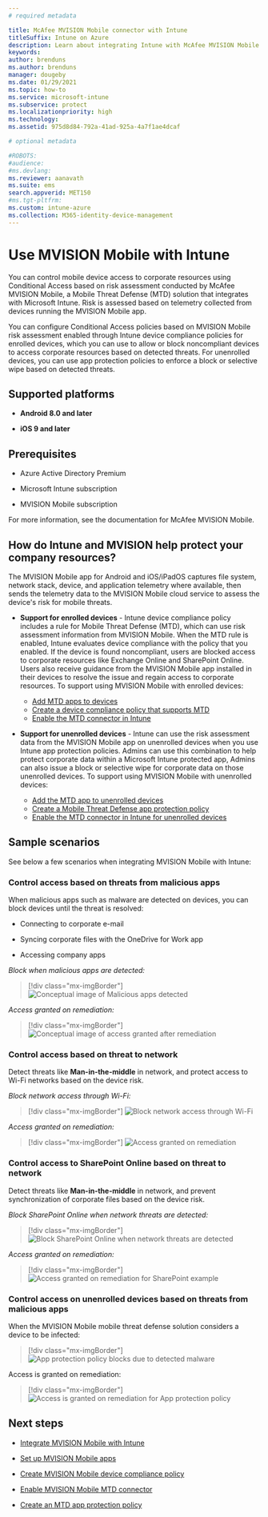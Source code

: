 ```yaml
---
# required metadata

title: McAfee MVISION Mobile connector with Intune
titleSuffix: Intune on Azure
description: Learn about integrating Intune with McAfee MVISION Mobile to control mobile device access to your corporate resources.
keywords:
author: brenduns
ms.author: brenduns
manager: dougeby
ms.date: 01/29/2021
ms.topic: how-to
ms.service: microsoft-intune
ms.subservice: protect
ms.localizationpriority: high
ms.technology:
ms.assetid: 975d8d84-792a-41ad-925a-4a7f1ae4dcaf

# optional metadata

#ROBOTS:
#audience:
#ms.devlang:
ms.reviewer: aanavath
ms.suite: ems
search.appverid: MET150
#ms.tgt-pltfrm:
ms.custom: intune-azure
ms.collection: M365-identity-device-management
---
```


# Use MVISION Mobile with Intune

You can control mobile device access to corporate resources using Conditional Access based on risk assessment conducted by McAfee MVISION Mobile, a Mobile Threat Defense (MTD) solution that integrates with Microsoft Intune. Risk is assessed based on telemetry collected from devices running the MVISION Mobile app.

You can configure Conditional Access policies based on MVISION Mobile risk assessment enabled through Intune device compliance policies for enrolled devices, which you can use to allow or block noncompliant devices to access corporate resources based on detected threats. For unenrolled devices, you can use app protection policies to enforce a block or selective wipe based on detected threats.

## Supported platforms

- **Android 8.0 and later**

- **iOS 9 and later**

## Prerequisites

- Azure Active Directory Premium

- Microsoft Intune subscription

- MVISION Mobile subscription

For more information, see the documentation for McAfee MVISION Mobile.

## How do Intune and MVISION help protect your company resources?

The MVISION Mobile app for Android and iOS/iPadOS captures file system, network stack, device, and application telemetry where available, then sends the telemetry data to the MVISION Mobile cloud service to assess the device's risk for mobile threats.

- **Support for enrolled devices** - Intune device compliance policy includes a rule for Mobile Threat Defense (MTD), which can use risk assessment information from MVISION Mobile. When the MTD rule is enabled, Intune evaluates device compliance with the policy that you enabled. If the device is found noncompliant, users are blocked access to corporate resources like Exchange Online and SharePoint Online. Users also receive guidance from the MVISION Mobile app installed in their devices to resolve the issue and regain access to corporate resources. To support using MVISION Mobile with enrolled devices:
  - [Add MTD apps to devices](../protect/mtd-apps-ios-app-configuration-policy-add-assign.md)
  - [Create a device compliance policy that supports MTD](../protect/mtd-device-compliance-policy-create.md)
  - [Enable the MTD connector in Intune](../protect/mtd-connector-enable.md)

- **Support for unenrolled devices** - Intune can use the risk assessment data from the MVISION Mobile app on unenrolled devices when you use Intune app protection policies. Admins can use this combination to help protect corporate data within a Microsoft Intune protected app, Admins can also issue a block or selective wipe for corporate data on those unenrolled devices. To support using MVISION Mobile with unenrolled devices:

  - [Add the MTD app to unenrolled devices](../protect/mtd-add-apps-unenrolled-devices.md)
  - [Create a Mobile Threat Defense app protection policy](../protect/mtd-app-protection-policy.md)
  - [Enable the MTD connector in Intune for unenrolled devices](../protect/mtd-enable-unenrolled-devices.md)
  
## Sample scenarios

See below a few scenarios when integrating MVISION Mobile with Intune:

### Control access based on threats from malicious apps

When malicious apps such as malware are detected on devices, you can block devices until the threat is resolved:

- Connecting to corporate e-mail

- Syncing corporate files with the OneDrive for Work app

- Accessing company apps

*Block when malicious apps are detected:*

> [!div class="mx-imgBorder"]
> ![Conceptual image of Malicious apps detected](./media/mcafee-mobile-threat-defense-connector/mcafee-malicious-apps-blocked.png)

*Access granted on remediation:*

> [!div class="mx-imgBorder"]
> ![Conceptual image of access granted after remediation](./media/mcafee-mobile-threat-defense-connector/mcafee-malicious-apps-unblocked.png)

### Control access based on threat to network

Detect threats like **Man-in-the-middle** in network, and protect access to Wi-Fi networks based on the device risk.

*Block network access through Wi-Fi:*

> [!div class="mx-imgBorder"]
> ![Block network access through Wi-Fi](./media/mcafee-mobile-threat-defense-connector/mcafee-network-wifi-blocked.png)

*Access granted on remediation:*

> [!div class="mx-imgBorder"]
> ![Access granted on remediation](./media/mcafee-mobile-threat-defense-connector/mcafee-network-wifi-unblocked.png)

### Control access to SharePoint Online based on threat to network

Detect threats like **Man-in-the-middle** in network, and prevent synchronization of corporate files based on the device risk.

*Block SharePoint Online when network threats are detected:*

> [!div class="mx-imgBorder"]
> ![Block SharePoint Online when network threats are detected](./media/mcafee-mobile-threat-defense-connector/mcafee-network-spo-blocked.png)

*Access granted on remediation:*

> [!div class="mx-imgBorder"]
> ![Access granted on remediation for SharePoint example](./media/mcafee-mobile-threat-defense-connector/mcafee-network-spo-unblocked.png)

### Control access on unenrolled devices based on threats from malicious apps

When the MVISION Mobile mobile threat defense solution considers a device to be infected:

> [!div class="mx-imgBorder"]
> ![App protection policy blocks due to detected malware](./media/mcafee-mobile-threat-defense-connector/mcafee-mobile-app-policy-block.png)

Access is granted on remediation:

> [!div class="mx-imgBorder"]
> ![Access is granted on remediation for App protection policy](./media/mcafee-mobile-threat-defense-connector/mcafee-mobile-app-policy-remediated.png)

## Next steps

- [Integrate MVISION Mobile with Intune](mcafee-mtd-connector-integration.md)

- [Set up MVISION Mobile apps](mtd-apps-ios-app-configuration-policy-add-assign.md)

- [Create MVISION Mobile device compliance policy](mtd-device-compliance-policy-create.md)

- [Enable MVISION Mobile MTD connector](mtd-connector-enable.md)

- [Create an MTD app protection policy](../protect/mtd-app-protection-policy.md)

